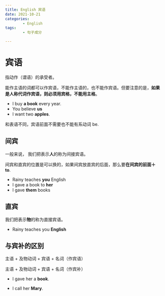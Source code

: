 ```yaml
---
title: English 宾语
date: 2021-10-21
categories:
        - English
tags:
        - 句子成分

---
```


# 宾语

指动作（谓语）的承受者。

能作主语的词都可以作宾语，不能作主语的，也不能作宾语。但要注意的是，**如果是人称代词作宾语，则必须用宾格，不能用主格**。

- I buy **a book** every year.
- You believe **us**
- I want two **apples**.

和表语不同，宾语前面不需要也不能有系动词 be.

## 间宾

一般来说， 我们把表示**人**的称为间接宾语。

间宾和直宾的位置是可以换的，如果间宾放直宾的后面，那么要**在间宾的前面＋ to**.

- Rainy teaches **you** English
- I gave a book to **her**
- I gave **them** books

## 直宾

我们把表示**物**的称为直接宾语。

- Rainy teaches you **English**

## 与宾补的区别

主语 + 及物动词 + 宾语 + 名词（作宾语）

主语 + 及物动词 + 宾语 + 名词（作宾补）

- I gave her a **book**.

- I call her **Mary**.
